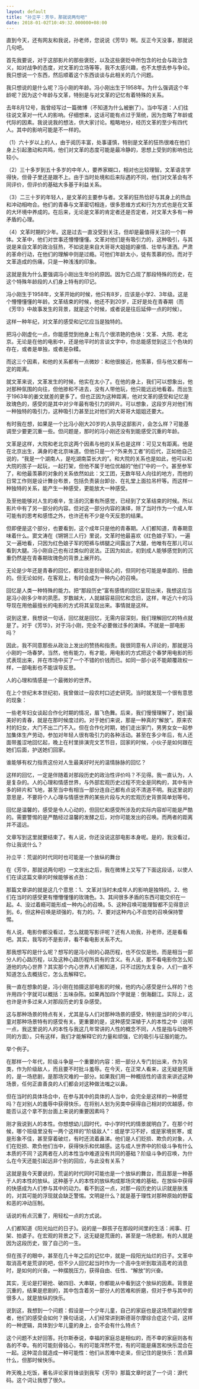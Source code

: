 ```yaml
---
layout: default
title: "孙立平：芳华，那就说两句吧"
date: 2018-01-02T10:49:32.000000+08:00
---
```


直到今天，还有网友和我说，孙老师，您说说《芳华》啊。反正今天没事，那就说几句吧。

首先我要说，对于这部影片的那些褒贬，以及这些褒贬中所包含的社会与政治含义，如对战争的态度，对文革的立场等等，我不太感兴趣，也不太想去参与争论。我只想说一个东西，然后顺着这个东西谈谈与此相关的几个问题。

我只想说的是什么呢？冯小刚的年龄。冯小刚出生于1958年。为什么强调这个年龄呢？因为这个年龄与文革，特别是与对文革的记忆有着特殊的关系。

去年8月12号，我曾经写过一篇微博（不知道为什么被删了）。当中写道：人们往往说文革对一代人的影响。仔细想来，这话可能有点过于笼统，因为忽略了年龄或代际的因素。我说说我的想法，供大家讨论。粗略地分，经历文革的至少有四代人。其中的影响可能是不一样的。

（1）六十岁以上的人，由于阅历丰富，处事谨慎，特别是文革的狂热很难在他们身上引起激动和共鸣，他们对文革的态度可能是最冷静的，思想上受到的影响也比较小。

（2）三十多岁到五十多岁的中年人，要养家糊口，相对也比较理智。文革语言学得快，但骨子里还是跟不上。由于当时处境和后来际遇的不同，他们对文革会有不同评价，但评价的基础大多基于利益关系。

（3）二三十岁的年轻人，是文革的主要参与者。文革的狂热恰好与其身上的热血和冲动相吻合。他们的青春与文革密切相连，很多思维方式和行为方式也是在文革的大环境中养成的。在后来，无论是文革的肯定者还是否定者，对文革大多有一种矛盾的心理。

（4）文革时期的少年。这是过去一直没受到关注，但却是最值得关注的一个群体。文革中，他们对世事还懵懵懂懂。文革对他们是有吸引力的，这种吸引，与其说是来自文革的政治狂热，不如说是来自大哥哥大姐姐的豪情、壮举与潇洒。严肃的革命行动，在他们的理解中则是过瘾。可他们年龄太小，徒有羡慕的份。而对于文革造成的伤痛，只是一种浅浅的印象。

这就是我为什么要强调冯小刚出生年份的原因。因为它凸现了那段特殊的历史，在这个特殊年龄段的人们身上特有的印记。

冯小刚生于1958年，文革开始的时候，他只有8岁，应该是小学2、3年级。这是个懵懵懂懂的年龄。文革结束的时候，他还不到20岁，正好是处在青春期（而《芳华》中故事发生的背景，就是这个时候，或者说是往后延伸一点的时候）。

这样一种年纪，对文革的感受和记忆应当是独特的。

把冯小刚虚化一点，你能感觉到他身上有几个很浓艳的色块：文革、大院、老北京。无论是在他的电影中，还是他平时的言谈文字中，你总能感觉到这三个色块的存在，或者是单独，或者是杂糅。

而这三个因素，和他的关系都有一点微妙：和他很接近，他羡慕，但与他又都有一定的距离。

就文革来说，文革发生的时候，他实在太小了。在他的身上，我们可以想象出，他对那种氛围的向往，但他掺和不进去，没有人带他玩，他只能远远地看着。而出生于1963年的姜文就差的更多了。但也正因为这种距离，他对文革的感受和记忆是玫瑰色的，感受的是其中对少年最有吸引力的碎片。可以想象，这段岁月对他们有一种独特的吸引力，这种吸引力甚至比对他们的大哥哥大姐姐还要大。

有时我在想，如果是一个比冯小刚大20岁的人执导这部影片，会怎么样？可能基调至少要更沉重一些。但问题是，那时的冯小刚还没有到能感受沉重的年龄。

文革是这样，大院和老北京这两个因素与他的关系也是这样：可见又有距离。他是在北京出生，满身的老北京味道。但他只是一个“外来务工者”的后代，正如他自己说的，“我是一个湖南人，是吃湖南菜长大的”。和大院的关系也是如此，他可以和大院的孩子一起玩，一起打架，但他不属于地位优越的“他们”中的一个。甚至参军了，和他最羡慕的对象的关系依然如此：文工团，无数年轻人向往的地方，而他的日常工作则是设计舞台布景，包括负责装台卸台、在礼堂上面拉吊杆等。而这样一种独特的关系，能产生一种感受，更能放大一种感受。

及至他能够对人生的艰辛，生活的沉重有所感觉，已经到了文革结束的时候。所以影片中有了另一部分的内容。但对这一部分内容的演绎，除了当时作为一个成人年可能有的思考和感悟之外，也许还有不少是今天反思的结果。

但即便是这个部分，也要看到，这个成年只是他的青春期。人们都知道，青春期意味着什么。窦文涛在《锵锵三人行》里说，文革时他最喜欢《红色娘子军》，一遍又一遍地看，只因为红色娘子军的短裤与绑腿之间露出了大腿，他唯有在那儿可以看到大腿。冯小刚自己也有过类似的说法。正因为如此，初到成人能够感觉到的沉重仍然是在青春期玫瑰色的背景上展开的。

无论是少年还是青春的回忆，都往往是刻骨铭心的，但同时也可能是单面的、扭曲的。但无论如何，在客观上，有时会成为一种内心的召唤。

回忆是人类一种特殊的能力。把“那段历史”富有感情的回忆呈现出来，我想这应当是冯小刚多少年的夙愿。岁数越大，人就越容易回忆和念旧，这样，年近六十的冯导现在用他最擅长的电影的方式将其呈现出来。事情就是这样。

说到这里，我想说一句话，回忆就是回忆，无需内容深刻，我们理解回忆的特点就是了。对于《芳华》，对于冯小刚，完全不必要做过多的演绎。不就是一部电影吗？

因此，我不同意那些从政治上发出的赞扬和指责。我很同意有人评论的，那就是冯小刚的一场春梦。当然，他有能力，有才能，用电影的方式把这个春梦用电影的形式表现出来，并在市场中买了一个不错的价钱而已。如同一部小说不能颠覆政权一样，一部电影也不能误导反思。

人的心理和情感是一个最微妙的世界。

在上个世纪末本世纪初，我曾做过一段农村口述史研究。当时就发现一个很有意思的现象：

一些老年妇女谈起合作化时期的情况，眉飞色舞。后来，我们慢慢理解了，她们最美好的青春，就是在那时候度过的。对于她们来说，那是一种真的“解放”。原来农村的妇女，大门不出二门不入。但在合作化时期，她们走出家门，男男女女一起参加集体生产劳动，参加对年轻人很有吸引力的各种活动。甚至在多少年后，有人还面带羞涩地回忆起，晚上在村里排演完文艺节目，回家的时候，小伙子是如何跟在她们后面，护送她们回家。

谁能够有权力指责这份对人生最美好时光的温情脉脉的回忆？

这样的回忆，一定是伴随着对那段历史的政治性评价吗？不见得。我一直认为，人是复杂的。人的心理和情感世界，与外部宏观历史过程不完全是同构的，其中有许多的碎片和飞地，甚至当中有相当一部分连自己都有点说不清道不明。我这里说的意思是，不要将个人心理与情感世界的某些片段与大的宏观历史背景简单划等号。

回忆是温馨的，感受是令人心动的，但回忆和感受所涉及的实际内容却可能是严酷的。需要警惕的是严酷经过温馨的发酵之后，对你可能发出的召唤。而两者的距离并不遥远。

文章写到这里就要结束了。有人说，你还没说这部电影本身呢。是的，我没看过，你让我说什么？

孙立平：荒诞的时代同时也可能是一个放纵的舞台

在《芳华，那就说两句吧》一文发出之后，我在微博上又写了下面这段话，以使人们在读这篇文章的时候能够省点劲：

那篇文章讲的就是这几个意思：1、文革对当时未成年人的影响是独特的。2、他们在当时的感受更有懵懵懂懂的玫瑰色。3、其间很多矛盾的东西可能交织在一起。4、没过着瘾可能形成一种内心的召唤。5、这种召唤可能理智都不见得意识到。6，但这种召唤是顽强的，有力的。7、要对这种内心不自觉的召唤保持警惕。

有人说，电影你都没看过，怎么就能写影评呢？还有人劝我，孙老师，还是看看吧。其实，我写的不是影评，看不看电影关系不大。

那我想写的是什么呢？想写的是冯小刚的心路历程，也不仅仅是他，而是相当一部分人的心路历程，以及这种心路历程所具有的含义。有人说，那不看电影你怎么知道他的内心世界？其实那个内心世界人们都知道，只不过因为太复杂，人们一直不知道怎么去概括它，怎么去解释它。

我一直在想象的是，冯小刚在拍摄这部电影的时候，他的内心感受是什么样的？也许用四个字就可以概括：五味杂陈。如果再加四个字就是：倒海翻江。实际上，这也许是许多过来人对那段历史的复杂感受。

这与那种场景的特点有关，尤其是与人们对那种场景的感受，特别是当时的少年儿童对那种场景特有的感受有关。更重要的是，这种感受深植于人的本性之中（说明一点，我这里说的人的本性与我这几年常讲的人性的概念不同，人性是指与动物不同的方面）。只有这样，我们才能解释它的力量和顽强，它的吸引与征服的能力。

举个例子。

在那样一个年代，阶级斗争是一个重要的内容：把一部分人专门划出来，作为另类，作为阶级敌人，而且要不时批斗羞辱。在今天，在正常人看来，这无疑是荒唐的，是一场悲剧，是那场灾难的一部分。如果我们用一种概括性的语言来讲述这种场景，任何正直善良的人们都会对这种做法嗤之以鼻。

但在当时的具体场合中，在参与其中的具体的人当中，会完全是这样的一种感觉吗？在对别人的羞辱中获得快乐，在将别人划为另类中获得自己相对的优越感，你能否认这个拿不到台面上来说的重要因素吗？

刚才我说到人的本性。你想想幼儿园时代，中小学时代的情景就明白了。在那个时候，哪个班级里没有一两个这样的“阶级敌人”：或是学习不好，或是家境贫寒，或是形象不佳，甚至穿着破烂，有时还流着鼻涕。他们是人们贬损、欺负的对象，人们在贬损、欺负他们当中，获得快乐和优越感。这与成人世界中的阶级斗争有什么本质的不同？这两者在人的本性当中难道没有共同的基础？阶级斗争的召唤，为什么在今天还能引起远非个别的回应，与此没有关系？

这就是我今天要说的，荒诞的时代同时可能也是一个放纵的舞台，而且那是一种基于人的本性的放纵。这种基于人的本性的放纵构成那场灾难的基础，在放纵中获得的快感成为人们参与其中的动力。看不到这一点，对那一段历史的认识就是肤浅的，对其可能的浮现就会缺乏警惕。文明是什么？就是基于理性对那种原始的野蛮和恶的冲动压制。

话说的有点沉重了，用轻松一点的方式说。

人们都知道《阳光灿烂的日子》。说的是一群孩子在那段时间里的生活：闹事、打架、拍婆子。在宏观的背景之下，这无疑是荒唐的，甚至是一场悲剧，有的人就是因为这段历史，毁了自己的一生。

但在孩子的眼中，甚至在几十年之后的记忆中，就是一段阳光灿烂的日子。文革中取消高考是荒谬的吧，但不少人回忆起当时作为一个高中生听到取消高考的消息时，是如何的兴奋。一种摆脱压力，获得自由、任性、“解放”的兴奋。

其实，无论是打砸抢、破四旧、大串联，你都能从中看到这个放纵的因素。背景是沉重的，结果是悲剧的，其中包含着另一部分人的苦难和折磨，但对于参与其中的很多人，就是放纵的快乐。

说到这，我想到一个问题：假设是一个少年儿童，自己的家庭也是这场荒诞的受害者，他们的感受会如何？换句话说，人们经常讲到斯德哥尔摩综合症这个词，这样的一种逻辑，具体到少年儿童的身上，会不会有什么特点？

这个问题不太好回答。托尔斯泰说，幸福的家庭总是相似的，而不幸的家庭则各有各的不幸。有的可能刻骨铭心，有的可能浑然不觉，有的可能是痛苦和快乐混合在一起。这种混合就造成一种可能性：他们从苦难中走来，但记住的是快乐：苦点算什么，但那时候快乐。

昨天晚上吃饭，著名评论家肖锋谈到我写《芳华》那篇文章时说了一个词：源代码。这个词让我想了很久。

